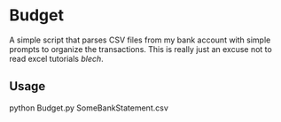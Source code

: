 # Budget

A simple script that parses CSV files from my bank account with simple prompts to organize the transactions. This is really just an excuse not to read excel tutorials *blech*.

## Usage

python Budget.py SomeBankStatement.csv
